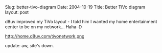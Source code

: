 Slug: better-tivo-diagram
Date: 2004-10-19
Title: Better TiVo diagram
layout: post

d8uv improved my TiVo layout - I told him I wanted my home entertainment center to be on my network... Haha :D

http://home.d8uv.com/tivonetwork.png

update: aw, site&#39;s down.
